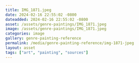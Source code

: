 ```yaml
---
title: IMG_1871.jpeg
date: 2024-02-16 22:55:02 -0800
dateadded: 2024-02-16 22:55:02 -0800
asset: /assets/genre-paintings/IMG_1871.jpeg
image: /assets/genre-paintings/IMG_1871.jpeg
categories: image
gallery: genre-painting-reference
permalink: /media/genre-painting-reference/img-1871-jpeg
layout: asset
tags: ["art", "painting", "sources"]
--- 
```


